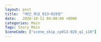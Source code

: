 ```yaml
---
layout: post
title:  "메인_회상_013~028장"
date:   2020-10-11 04:00:00 +0000
categories: Main
Tags: Story Main
SceneCode: ["scene_skip_cp013-028_q1_s10"]
---
```

